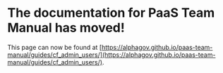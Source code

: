 
# The documentation for PaaS Team Manual has moved!
This page can now be found at [https://alphagov.github.io/paas-team-manual/guides/cf_admin_users/](https://alphagov.github.io/paas-team-manual/guides/cf_admin_users/).

